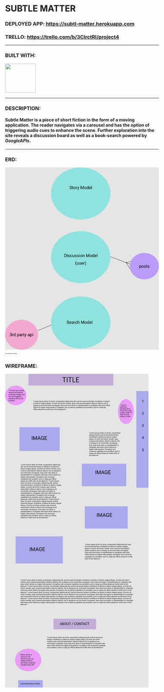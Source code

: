 # SUBTLE MATTER

### DEPLOYED APP: https://subtl-matter.herokuapp.com
### TRELLO: https://trello.com/b/3CIrctRI/project4
-----

### BUILT WITH:
<img src="https://ubisafe.org/images/svg-logo-reactjs-2.png" width="100" height="95">

---

### DESCRIPTION:

#### Subtle Matter is a piece of short fiction in the form of a moving application. The reader navigates via a carousel and has the option of triggering audio cues to enhance the scene. Further exploration into the site reveals a discussion board as well as a book-search powered by <i>GoogleAPIs</i>.
------

### ERD:

<img src="./ERD_P4.png">
------

### WIREFRAME:

<img src="./PROJECT_4.png">
